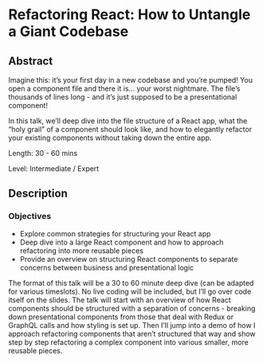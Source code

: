 # Refactoring React: How to Untangle a Giant Codebase
## Abstract
Imagine this: it’s your first day in a new codebase and you’re pumped! You open a component file and there it is... your worst nightmare. The file’s thousands of lines long - and it’s just supposed to be a presentational component!

In this talk, we’ll deep dive into the file structure of a React app, what the “holy grail” of a component should look like, and how to elegantly refactor your existing components without taking down the entire app.

Length: 30 - 60 mins

Level: Intermediate / Expert

## Description
### Objectives
* Explore common strategies for structuring your React app
* Deep dive into a large React component and how to approach refactoring into more reusable pieces
* Provide an overview on structuring React components to separate concerns between business and presentational logic

The format of this talk will be a 30 to 60 minute deep dive (can be adapted for various timeslots). No live coding will be included, but I’ll go over code itself on the slides.
The talk will start with an overview of how React components should be structured with a separation of concerns - breaking down presentational components from those that deal with Redux or GraphQL calls and how styling is set up. Then I’ll jump into a demo of how I approach refactoring components that aren’t structured that way and show step by step refactoring a complex component into various smaller, more reusable pieces.
